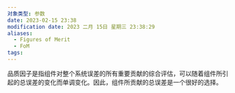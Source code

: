 ```yaml
---
对象类型: 参数
date: 2023-02-15 23:38
modification date: 2023 二月 15日 星期三 23:38:29
aliases:
  - Figures of Merit
  - FoM
tags:
---
```

品质因子是指组件对整个系统误差的所有重要贡献的综合评估，可以随着组件所引起的总误差的变化而单调变化。因此，组件所贡献的总误差是一个很好的选择。
